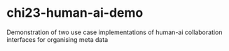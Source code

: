 # chi23-human-ai-demo
Demonstration of two use case implementations of human-ai collaboration interfaces for organising meta data
